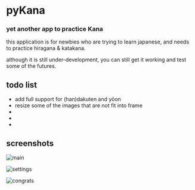 # pyKana
### yet another app to practice Kana

this application is for newbies who are trying
to learn japanese, and needs to practice hiragana & katakana. 

although it is still under-development,
you can still get it working and test some of the futures.

## todo list
* add full support for (han)dakuten and yōon
* resize some of the images that are not fit into frame
* 
* 
* 

## screenshots

![main](https://github.com/jeffisabelle/pyKana/raw/master/src/imgs/icons/screenshots/ss1.png)

![settings](https://github.com/jeffisabelle/pyKana/raw/master/src/imgs/icons/screenshots/ss2.png)

![congrats](https://github.com/jeffisabelle/pyKana/raw/master/src/imgs/icons/screenshots/ss3.png)
